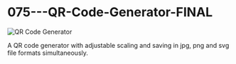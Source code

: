 # 075---QR-Code-Generator-FINAL
![QR Code Generator](https://user-images.githubusercontent.com/83606701/190202060-fad18b3c-3571-4851-877e-a34fc860f2ad.PNG)

A QR code generator with adjustable scaling and saving in jpg, png and svg file formats simultaneously.
